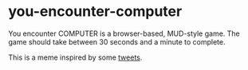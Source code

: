 you-encounter-computer
======================

You encounter COMPUTER is a browser-based, MUD-style game. The game should take between 30 seconds and a minute to complete.

This is a meme inspired by some [tweets](https://twitter.com/pbowden/status/368104825999065088). 

